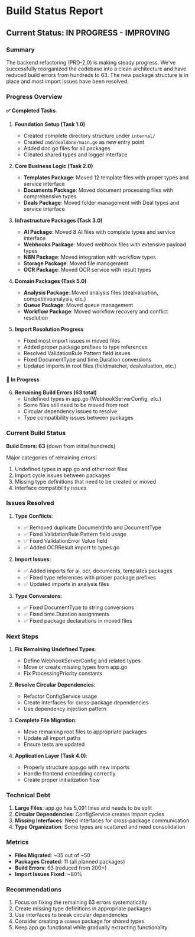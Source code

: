 # Build Status Report

## Current Status: IN PROGRESS - IMPROVING

### Summary
The backend refactoring (PRD-2.0) is making steady progress. We've successfully reorganized the codebase into a clean architecture and have reduced build errors from hundreds to 63. The new package structure is in place and most import issues have been resolved.

### Progress Overview

#### ✅ Completed Tasks

1. **Foundation Setup (Task 1.0)**
   - Created complete directory structure under `internal/`
   - Created `cmd/dealdone/main.go` as new entry point
   - Added doc.go files for all packages
   - Created shared types and logger interface

2. **Core Business Logic (Task 2.0)**
   - **Templates Package**: Moved 12 template files with proper types and service interface
   - **Documents Package**: Moved document processing files with comprehensive types
   - **Deals Package**: Moved folder management with Deal types and service interface

3. **Infrastructure Packages (Task 3.0)**
   - **AI Package**: Moved 8 AI files with complete types and service interface
   - **Webhooks Package**: Moved webhook files with extensive payload types
   - **N8N Package**: Moved integration with workflow types
   - **Storage Package**: Moved file management
   - **OCR Package**: Moved OCR service with result types

4. **Domain Packages (Task 5.0)**
   - **Analysis Package**: Moved analysis files (dealvaluation, competitiveanalysis, etc.)
   - **Queue Package**: Moved queue management
   - **Workflow Package**: Moved workflow recovery and conflict resolution

5. **Import Resolution Progress**
   - Fixed most import issues in moved files
   - Added proper package prefixes to type references
   - Resolved ValidationRule Pattern field issues
   - Fixed DocumentType and time.Duration conversions
   - Updated imports in root files (fieldmatcher, dealvaluation, etc.)

#### 🔄 In Progress

6. **Remaining Build Errors (63 total)**
   - Undefined types in app.go (WebhookServerConfig, etc.)
   - Some files still need to be moved from root
   - Circular dependency issues to resolve
   - Type compatibility issues between packages

### Current Build Status

**Build Errors: 63** (down from initial hundreds)

Major categories of remaining errors:
1. Undefined types in app.go and other root files
2. Import cycle issues between packages
3. Missing type definitions that need to be created or moved
4. Interface compatibility issues

### Issues Resolved

1. **Type Conflicts**:
   - ✅ Removed duplicate DocumentInfo and DocumentType
   - ✅ Fixed ValidationRule Pattern field usage
   - ✅ Fixed ValidationError Value field
   - ✅ Added OCRResult import to types.go

2. **Import Issues**:
   - ✅ Added imports for ai, ocr, documents, templates packages
   - ✅ Fixed type references with proper package prefixes
   - ✅ Updated imports in analysis files

3. **Type Conversions**:
   - ✅ Fixed DocumentType to string conversions
   - ✅ Fixed time.Duration assignments
   - ✅ Fixed package declarations in moved files

### Next Steps

1. **Fix Remaining Undefined Types**:
   - Define WebhookServerConfig and related types
   - Move or create missing types from app.go
   - Fix ProcessingPriority constants

2. **Resolve Circular Dependencies**:
   - Refactor ConfigService usage
   - Create interfaces for cross-package dependencies
   - Use dependency injection pattern

3. **Complete File Migration**:
   - Move remaining root files to appropriate packages
   - Update all import paths
   - Ensure tests are updated

4. **Application Layer (Task 4.0)**:
   - Properly structure app.go with new imports
   - Handle frontend embedding correctly
   - Create proper initialization flow

### Technical Debt

1. **Large Files**: app.go has 5,091 lines and needs to be split
2. **Circular Dependencies**: ConfigService creates import cycles
3. **Missing Interfaces**: Need interfaces for cross-package communication
4. **Type Organization**: Some types are scattered and need consolidation

### Metrics

- **Files Migrated**: ~35 out of ~50
- **Packages Created**: 11 (all planned packages)
- **Build Errors**: 63 (reduced from 200+)
- **Import Issues Fixed**: ~80%

### Recommendations

1. Focus on fixing the remaining 63 errors systematically
2. Create missing type definitions in appropriate packages
3. Use interfaces to break circular dependencies
4. Consider creating a `common` package for shared types
5. Keep app.go functional while gradually extracting functionality 